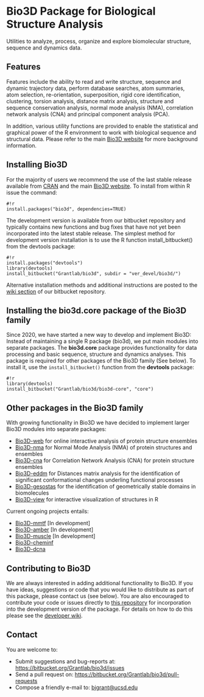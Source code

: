 # Bio3D Package for Biological Structure Analysis #

Utilities to analyze, process, organize and explore biomolecular structure, sequence and dynamics data.


## Features ##

Features include the ability to read and write structure, sequence and dynamic trajectory data, perform database searches, atom summaries, atom selection, re-orientation, superposition, rigid core identification, clustering, torsion analysis, distance matrix analysis, structure and sequence conservation analysis, normal mode analysis (NMA), correlation network analysis (CNA) and principal component analysis (PCA).  

In addition, various utility functions are provided to enable the statistical and graphical power of the R environment to work with biological sequence and structural data.  Please refer to the main [Bio3D website](http://thegrantlab.org/bio3d/) for more background information.


## Installing Bio3D ##

For the majority of users we recommend the use of the last stable release available from [CRAN](http://cran.r-project.org/web/packages/bio3d/) and the main [Bio3D website](http://thegrantlab.org/bio3d/). To install from within R issue the command:

```
#!r
install.packages("bio3d", dependencies=TRUE)
```

The development version is available from our bitbucket repository and typically contains new functions and bug fixes that have not yet been incorporated into the latest stable release. The simplest method for development version installation is to use the R function install_bitbucket() from the devtools package:


```
#!r
install.packages("devtools")
library(devtools)
install_bitbucket("Grantlab/bio3d", subdir = "ver_devel/bio3d/")
```

Alternative installation methods and additional instructions are posted to the [wiki section](https://bitbucket.org/Grantlab/bio3d/wiki/Home) of our bitbucket repository. 

## Installing the bio3d.core package of the Bio3D family ##

Since 2020, we have started a new way to develop and implement Bio3D: Instead of maintaining a single R package (bio3d), we put main modules into separate packages. The **bio3d.core** package provides functionality for data processing and basic sequence, structure and dynamics analyses. This package is required for other packages of the Bio3D family (See below). To install it, use the `install_bitbucket()` function from the **devtools** package:

```
#!r
library(devtools)
install_bitbucket("Grantlab/bio3d/bio3d-core", "core")
```

## Other packages in the Bio3D family ##

With growing functionality in Bio3D we have decided to implement larger Bio3D modules into separate packages:

* [Bio3D-web](https://bitbucket.org/Grantlab/bio3d-web/) for online interactive analysis of protein structure ensembles
* [Bio3D-nma](https://bitbucket.org/Grantlab/bio3d-nma/) for Normal Mode Analysis (NMA) of protein structures and ensembles
* [Bio3D-cna](https://bitbucket.org/Grantlab/bio3d-cna/) for Correlation Network Analysis (CNA) for protein structure ensembles
* [Bio3D-eddm](https://bitbucket.org/Grantlab/bio3d-eddm/) for Distances matrix analysis for the identification of significant conformational changes underling functional processes
* [Bio3D-gesostas](https://bitbucket.org/Grantlab/bio3d-geostas/) for the identification of geometrically stable domains in biomolecules
* [Bio3D-view](https://bitbucket.org/Grantlab/bio3d-view/) for interactive visualization of structures in R

Current ongoing projects entails:

* [Bio3D-mmtf](https://bitbucket.org/Grantlab/bio3d-mmtf/) [In development]
* [Bio3D-amber](https://bitbucket.org/Grantlab/bio3d-amber/) [In development]
* [Bio3D-muscle](https://bitbucket.org/Grantlab/bio3d-muscle/) [In development]
* [Bio3D-cheminf](https://bitbucket.org/larsss/cheminf/src/master/) 
* [Bio3D-dcna](https://bitbucket.org/xinqyao/dcna)

## Contributing to Bio3D ##

We are always interested in adding additional functionality to Bio3D. If you have ideas, suggestions or code that you would like to distribute as part of this package, please contact us (see below). You are also encouraged to contribute your code or issues directly to [this repository](https://bitbucket.org/Grantlab/bio3d/) for incorporation into the development version of the package. For details on how to do this please see the [developer wiki](https://bitbucket.org/Grantlab/bio3d/wiki/Home).  

  
## Contact ##

You are welcome to:

* Submit suggestions and bug-reports at: https://bitbucket.org/Grantlab/bio3d/issues
* Send a pull request on: https://bitbucket.org/Grantlab/bio3d/pull-requests
* Compose a friendly e-mail to: bjgrant@ucsd.edu
